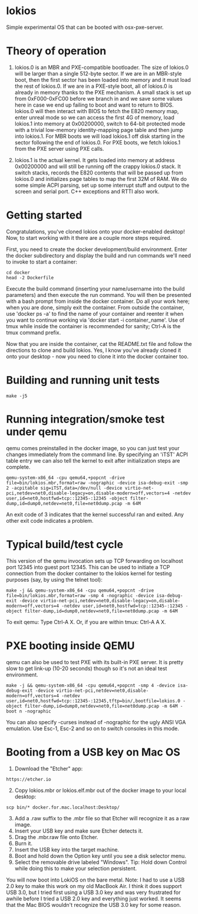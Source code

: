 # lokios

Simple experimental OS that can be booted with osx-pxe-server.

# Theory of operation

1. lokios.0 is an MBR and PXE-compatible bootloader.  The size of lokios.0 will be larger than a single 512-byte sector.  If we are in an MBR-style boot, then the first sector has been loaded into memory and it must load the rest of lokios.0.  If we are in a PXE-style boot, all of lokios.0 is already in memory thanks to the PXE mechanism.  A small stack is set up from 0xF000-0xFC00 before we branch in and we save some values here in case we end up failing to boot and want to return to BIOS.  lokios.0 will then interact with BIOS to fetch the E820 memory map, enter unreal mode so we can access the first 4G of memory, load lokios.1 into memory at 0x00200000, switch to 64-bit protected mode with a trivial low-memory identity-mapping page table and then jump into lokios.1.  For MBR boots we will load lokios.1 off disk starting in the sector following the end of lokios.0.  For PXE boots, we fetch lokios.1 from the PXE server using PXE calls.

2. lokios.1 is the actual kernel.  It gets loaded into memory at address 0x00200000 and will still be running off the crappy lokios.0 stack.  It switch stacks, records the E820 contents that will be passed up from lokios.0 and initializes page tables to map the first 32M of RAM.  We do some simple ACPI parsing, set up some interrupt stuff and output to the screen and serial port.  C++ exceptions and RTTI also work.

# Getting started

Congratulations, you've cloned lokios onto your docker-enabled desktop!  Now, to start working with it there are a couple more steps required.

First, you need to create the docker development/build environment.  Enter the docker subdirectory and display the build and run commands we'll need to invoke to start a container:

```
cd docker
head -2 Dockerfile
```

Execute the build command (inserting your name/username into the build parameters) and then execute the run command.  You will then be presented with a bash prompt from inside the docker container.  Do all your work here; when you are done, simply exit the container.  From outside the container, use 'docker ps -a' to find the name of your container and reenter it when you want to continue working via 'docker start -i container_name'.  Use of tmux while inside the container is recommended for sanity; Ctrl-A is the tmux command prefix.

Now that you are inside the container, cat the README.txt file and follow the directions to clone and build lokios.  Yes, I know you've already cloned it onto your desktop - now you need to clone it into the docker container too.

# Building and running unit tests

```
make -j5
```

# Running integration/smoke test under qemu

qemu comes preinstalled in the docker image, so you can just test your changes immediately from the command line.  By specifying an 'iTST' ACPI table entry we can also tell the kernel to exit after initialization steps are complete.

```
qemu-system-x86_64 -cpu qemu64,+popcnt -drive file=bin/lokios.mbr,format=raw -nographic -device isa-debug-exit -smp 2 -acpitable sig=iTST,data=/dev/null -device virtio-net-pci,netdev=net0,disable-legacy=on,disable-modern=off,vectors=4 -netdev user,id=net0,hostfwd=tcp::12345-:12345 -object filter-dump,id=dump0,netdev=net0,file=net0dump.pcap -m 64M
```

An exit code of 3 indicates that the kernel successful ran and exited.  Any other exit code indicates a problem.

# Typical build/test cycle

This version of the qemu invocation sets up TCP forwarding on localhost port 12345 into guest port 12345.  This can be used to initiate a TCP connection from the docker container to the lokios kernel for testing purposes (say, by using the telnet tool):

```
make -j && qemu-system-x86_64 -cpu qemu64,+popcnt -drive file=bin/lokios.mbr,format=raw -smp 4 -nographic -device isa-debug-exit -device virtio-net-pci,netdev=net0,disable-legacy=on,disable-modern=off,vectors=4 -netdev user,id=net0,hostfwd=tcp::12345-:12345 -object filter-dump,id=dump0,netdev=net0,file=net0dump.pcap -m 64M
```

To exit qemu: Type Ctrl-A X.  Or, if you are within tmux: Ctrl-A A X.

# PXE booting inside QEMU

qemu can also be used to test PXE with its built-in PXE server.  It is pretty slow to get link-up (10-20 seconds) though so it's not an ideal test environment.

```
make -j && qemu-system-x86_64 -cpu qemu64,+popcnt -smp 4 -device isa-debug-exit -device virtio-net-pci,netdev=net0,disable-modern=off,vectors=4 -netdev user,id=net0,hostfwd=tcp::12345-:12345,tftp=bin/,bootfile=lokios.0 -object filter-dump,id=dump0,netdev=net0,file=net0dump.pcap -m 64M -boot n -nographic
```

You can also specify -curses instead of -nographic for the ugly ANSI VGA emulation.  Use Esc-1, Esc-2 and so on to switch consoles in this mode.

# Booting from a USB key on Mac OS

1. Download the "Etcher" app:

```
https://etcher.io
```

2. Copy lokios.mbr or lokios.elf.mbr out of the docker image to your local desktop:

```
scp bin/* docker.for.mac.localhost:Desktop/
```

3. Add a .raw suffix to the .mbr file so that Etcher will recognize it as a raw image.
4. Insert your USB key and make sure Etcher detects it.
5. Drag the .mbr.raw file onto Etcher.
6. Burn it.
7. Insert the USB key into the target machine.
8. Boot and hold down the Option key until you see a disk selector menu.
9. Select the removable drive labeled "Windows".  Tip: Hold down Control while doing this to make your selection persistent.

You will now boot into LokiOS on the bare metal.  Note: I had to use a USB 2.0 key to make this work on my old MacBook Air.  I think it does support USB 3.0, but I tried first using a USB 3.0 key and was very frustrated for awhile before I tried a USB 2.0 key and everything just worked.  It seems that the Mac BIOS wouldn't recognize the USB 3.0 key for some reason.
